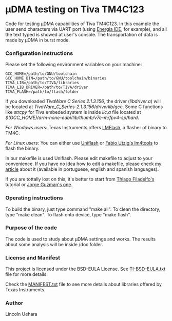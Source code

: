 # μDMA testing on Tiva TM4C123

Code for testing μDMA capabilities of Tiva TM4C123.
In this example the user send characters via UART port (using [Energia IDE](http://energia.nu/), for example), and all the text typed is showed at user's console. The transportation of data is made by μDMA in burst mode.

### Configuration instructions

Please set the following environment variables on your machine:
```
GCC_HOME=/path/to/GNU/toolchain
GCC_HOME_BIN=/path/to/GNU/toolchain/binaries
TIVA_LIB=/path/to/TIVA/libraries
TIVA_LIB_DRIVER=/path/to/TIVA/driver
TIVA_FLASH=/path/to/flash/folder
```
If you downloaded _TivaWare C Series 2.1.3.156_, the driver (_libdriver.a_) will be located at _TivaWare_C_Series-2.1.3.156/driverlib/gcc_.
Some C functions like _strcpy_ for Tiva embeded system is inside _lic.a_ file located at _$(GCC_HOME)/arm-none-eabi/lib/thumb/v7e-m/fpv4-sp/hard_.

*For Windows users:* Texas Instruments offers [LMFlash](http://www.ti.com/tool/LMFLASHPROGRAMMER), a flasher of binary to TM4C.

*For Linux users:* You can either use [Uniflash](http://www.ti.com/tool/UNIFLASH) or [Fabio Utzig's lm4tools](https://github.com/utzig/lm4tools) to flash the binary.

In our makefile is used Uniflash. Please edit makefile to adjust to your convenience. If you have no idea how to edit a makefile, please check [my article](https://www.embarcados.com.br/introducao-ao-makefile/) about it (available in portuguese, english and spanish languages).

If you are tottally lost on this, it's better to start from [Thiago Filadelfo's](https://github.com/trfiladelfo/unesp_mdt) tutorial or [Jorge Guzman's one](https://www.embarcados.com.br/ambiente-launchpad-tiva-c-no-ubuntu/).

### Operating instructions

To build the binary, just type command "make all". To clean the directory, type "make clean". To flash onto device, type "make flash".

### Purpose of the code

The code is used to study about μDMA settings and works. The results about some analysis will be inside /doc folder.

### License and Manifest

This project is licensed under the BSD-EULA License. See [TI-BSD-EULA.txt](https://github.com/LincolnUehara/blinkyTM4C123/blob/master/doc/TI-BSD-EULA.txt) file for more details.

Check the [MANIFEST.txt](https://github.com/LincolnUehara/blinkyTM4C123/blob/master/doc/MANIFEST.txt) file to see more details about libraries offered by Texas Instruments.

### Author

Lincoln Uehara
